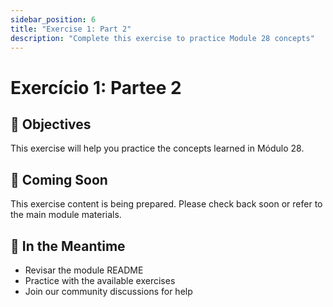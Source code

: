 ```yaml
---
sidebar_position: 6
title: "Exercise 1: Part 2"
description: "Complete this exercise to practice Module 28 concepts"
---
```


# Exercício 1: Partee 2

## 🎯 Objectives

This exercise will help you practice the concepts learned in Módulo 28.

## 📝 Coming Soon

This exercise content is being prepared. Please check back soon or refer to the main module materials.

## 🚀 In the Meantime

- Revisar the module README
- Practice with the available exercises
- Join our community discussions for help
